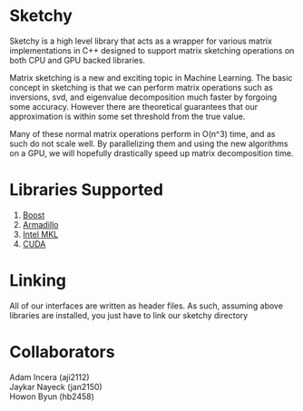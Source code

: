 # Sketchy

Sketchy is a high level library that acts as a wrapper for various
matrix implementations in C++ designed to support matrix sketching operations
on both CPU and GPU backed libraries.

Matrix sketching is a new and exciting topic in Machine Learning. The basic concept in sketching is that we can perform matrix operations such as inversions, svd, and eigenvalue decomposition much faster by forgoing some accuracy. However there are theoretical guarantees that our approximation is within some set threshold from the true value.

Many of these normal matrix operations perform in O(n^3) time, and as such do not scale well. By parallelizing them and using the new algorithms on a GPU, we will hopefully drastically speed up matrix decomposition time. 

# Libraries Supported
1. [Boost](http://www.boost.org/doc/libs/1_60_0/libs/numeric/ublas/doc/)
2. [Armadillo](http://arma.sourceforge.net/docs.html)
3. [Intel MKL](https://software.intel.com/en-us/intel-mkl)
4. [CUDA](http://docs.nvidia.com/cuda/nvblas/)

# Linking
All of our interfaces are written as header files. As such, assuming
above libraries are installed, you just have to link our sketchy directory 

# Collaborators
Adam Incera (aji2112) </br>
Jaykar Nayeck (jan2150) </br>
Howon Byun (hb2458) </br>